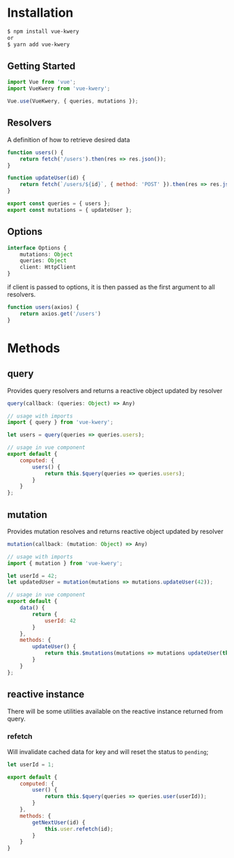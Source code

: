 # Installation

```bash
$ npm install vue-kwery
or
$ yarn add vue-kwery
```

## Getting Started

```JavaScript
import Vue from 'vue';
import VueKwery from 'vue-kwery';

Vue.use(VueKwery, { queries, mutations });
```

## Resolvers

A definition of how to retrieve desired data

```JavaScript
function users() {
	return fetch('/users').then(res => res.json());
}

function updateUser(id) {
	return fetch(`/users/${id}`, { method: 'POST' }).then(res => res.json());
}

export const queries = { users };
export const mutations = { updateUser };
```

## Options

```TypeScript
interface Options {
	mutations: Object
	queries: Object
	client: HttpClient
}
```

if client is passed to options, it is then passed as the first argument to all resolvers.

```JavaScript
function users(axios) {
	return axios.get('/users')
}
```

# Methods

## query

Provides query resolvers and returns a reactive object updated by resolver

```JavaScript
query(callback: (queries: Object) => Any)

// usage with imports
import { query } from 'vue-kwery';

let users = query(queries => queries.users);

// usage in vue component
export default {
	computed: {
		users() {
			return this.$query(queries => queries.users);
		}
	}
};
```

## mutation

Provides mutation resolves and returns reactive object updated by resolver

```JavaScript
mutation(callback: (mutation: Object) => Any)

// usage with imports
import { mutation } from 'vue-kwery';

let userId = 42;
let updatedUser = mutation(mutations => mutations.updateUser(42));

// usage in vue component
export default {
	data() {
		return {
			userId: 42
		}
	},
	methods: {
		updateUser() {
			return this.$mutations(mutations => mutations updateUser(this.userId));
		}
	}
};
```

## reactive instance

There will be some utilities available on the reactive instance returned from query.

### refetch

Will invalidate cached data for key and will reset the status to `pending`;

```JavaScript
let userId = 1;

export default {
	computed: {
		user() {
			return this.$query(queries => queries.user(userId));
		}
	},
	methods: {
		getNextUser(id) {
			this.user.refetch(id);
		}
	}
}
```
